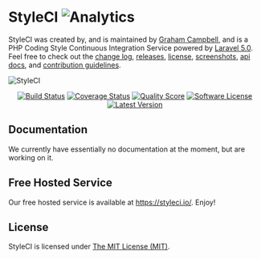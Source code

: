 # StyleCI ![Analytics](https://ga-beacon.appspot.com/UA-60053271-6/StyleCI/StyleCI?pixel)


StyleCI was created by, and is maintained by [Graham Campbell](https://github.com/GrahamCampbell), and is a PHP Coding Style Continuous Integration Service powered by [Laravel 5.0](http://laravel.com). Feel free to check out the [change log](CHANGELOG.md), [releases](https://github.com/StyleCI/StyleCI/releases), [license](LICENSE), [screenshots](SCREENSHOTS.md), [api docs](https://docs.gjcampbell.co.uk), and [contribution guidelines](CONTRIBUTING.md).

![StyleCI](https://cloud.githubusercontent.com/assets/2829600/6279509/3f4bc35a-b89a-11e4-84c4-6d52c42ac496.jpg)

<p align="center">
<a href="https://travis-ci.org/StyleCI/StyleCI"><img src="https://img.shields.io/travis/StyleCI/StyleCI/master.svg?style=flat-square" alt="Build Status"></img></a>
<a href="https://scrutinizer-ci.com/g/StyleCI/StyleCI/code-structure"><img src="https://img.shields.io/scrutinizer/coverage/g/StyleCI/StyleCI.svg?style=flat-square" alt="Coverage Status"></img></a>
<a href="https://scrutinizer-ci.com/g/StyleCI/StyleCI"><img src="https://img.shields.io/scrutinizer/g/StyleCI/StyleCI.svg?style=flat-square" alt="Quality Score"></img></a>
<a href="LICENSE"><img src="https://img.shields.io/badge/license-MIT-brightgreen.svg?style=flat-square" alt="Software License"></img></a>
<a href="https://github.com/StyleCI/StyleCI/releases"><img src="https://img.shields.io/github/release/StyleCI/StyleCI.svg?style=flat-square" alt="Latest Version"></img></a>
</p>


## Documentation

We currently have essentially no documentation at the moment, but are working on it.


## Free Hosted Service

Our free hosted service is available at https://styleci.io/. Enjoy!


## License

StyleCI is licensed under [The MIT License (MIT)](LICENSE).
